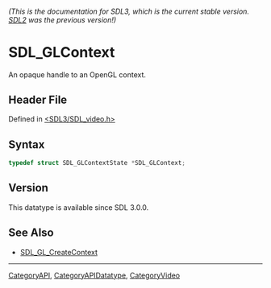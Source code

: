 ###### (This is the documentation for SDL3, which is the current stable version. [SDL2](https://wiki.libsdl.org/SDL2/) was the previous version!)
# SDL_GLContext

An opaque handle to an OpenGL context.

## Header File

Defined in [<SDL3/SDL_video.h>](https://github.com/libsdl-org/SDL/blob/main/include/SDL3/SDL_video.h)

## Syntax

```c
typedef struct SDL_GLContextState *SDL_GLContext;
```

## Version

This datatype is available since SDL 3.0.0.

## See Also

- [SDL_GL_CreateContext](SDL_GL_CreateContext)

----
[CategoryAPI](CategoryAPI), [CategoryAPIDatatype](CategoryAPIDatatype), [CategoryVideo](CategoryVideo)

